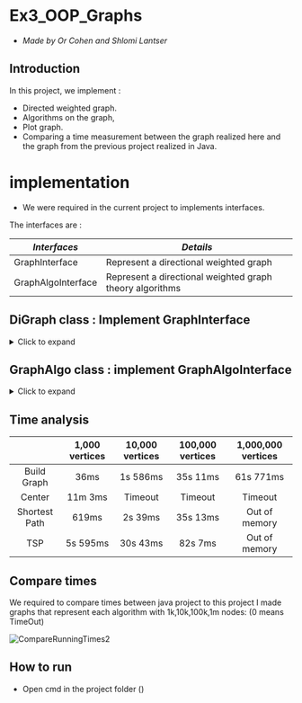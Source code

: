 # Ex3_OOP_Graphs
* *Made by Or Cohen and Shlomi Lantser*

## Introduction

  In this project, we implement :
   - Directed weighted graph.
   - Algorithms on the graph,
   - Plot graph.
   - Comparing a time measurement between the graph realized here and the graph from the     previous project realized in Java.


# implementation


* We were required in the current project to implements interfaces.

The interfaces are :

| *Interfaces* | *Details* | 
|--------------|-----------|
|GraphInterface|Represent a directional weighted graph|
|GraphAlgoInterface|Represent a directional weighted graph theory algorithms|

## DiGraph class : Implement GraphInterface
<details>
  <summary>Click to expand</summary>
 
  
   ##### Each DiGraph contains two fields:
   - Nodes :
     - Key - Contain vertex id
     - Value - Contain a list of 2 variables: 
       - Tuple - Position in space (x,y,z)
       - Int - A variable to to use in algorithms (tag)
   - Edges :
     - Key - Contain tuple (src,dest) that represet directed edge.
     - Value - Contain weight (float)
  
  
  
| *Methods* | *Details* | *Time complexity* |
|--------------------|-----------|--------|
| `v_size()`    |Returns the number of vertices in this graph|O(1)|
| `e_size()` | Returns the number of edges in this graph |O(1)|
| `get_all_v()` | Returns a dictionary of all the nodes in the Graph, each node is represented using a pair(node_id, node_data)|O(\|V\|) : \|V\| = num of nodes|
| `all_in_edges_of_node(id1: int)`   | Returns a dictionary of all the nodes connected to (into) id1 ,each node is represented using a pair (other_node_id, weight)|O(k) : k = num of in edges of given id|
| `all_out_edges_of_node(id1: int)`  | Returns a dictionary of all the nodes connected from id1 , each node is represented using a pair (other_node_id, weight)|O(k) : k = num of out edges of given id|
| ` get_mc() ` | Returns the current version of this graph , on every change in the graph state - the MC should be increased|O(1)|
| `add_edge(id1: int, id2: int, weight: float)`  | Returns true if the edge was added successfully or just updated weight of curr edge given, else return false|O(1)|
| `add_node(node_id: int, pos: tuple = None)`| Returns true if the node was add successfully else return false if the node id already exists|O(1)|
| `remove_node(node_id: int)`| Returns true if the node was successfully removed and all edges were inside and outside this node were also deleted , otherwise return false|O(k) : k = all out and in edges of given node id|
| ` remove_edge(node_id1: int , node_id2: int) `| Returns true if the edge was successfully removed , otherwise false returns|O(1)|
 
  
</details>

## GraphAlgo class : implement GraphAlgoInterface
<details>
  <summary>Click to expand</summary><br/>
  
  This class represents a directed (positive) weighted Graph and implement Theory Algorithms including: init, shortedPath , center , tsp and save&load with JSON file.

  
 ##### Each GraphAlgo contain DiGraph
  
| *Methods* | *Details* | *Time complexity* |
|--------------------|-----------|--------|
|`get_graph()`| Return the directed weighted graph on which the algorithms work on|O(1)|
|`load_from_json`|Return true if load successfuly else false | O(\|V\| + \|E\|) \|V\|=Vertices  \|E\|=Edges|
|`save_from_json`|Return true if save successfuly else false | O(\|V\| + \|E\|) \|V\|=Vertices  \|E\|=Edges|
|`shortest_path(id1: int, id2: int)`|Return (float,list) ,float- represent weight of path, list- represent shorest path between id1 to id2| O(\|V\| + \|E\|*Log\|V\|) \|V\|=Vertices  \|E\|=Edges| 
|`TSP(node_lst: list[int])`|Return (list[int],float) ,list[int] - represent path between all cities, float - represent weight of path |Worst case if the number of edges is \|V\|^2 -> O(V^4)|
|`centerPoint()`|Return (int,float) ,int - node id of the center ,float - Lowest of all maximum distances|O(\|V\|^2 + \|V\|*\|E\|*Log\|V\|) \|V\|=Vertices  \|E\|=Edges|
  
  
### Algorithm explanation
  
  ```shortestPath(id1: int,id2: int)```
  <details>
  <summary>Explanation</summary>
   
   Checks what is the shortest path distance between given id1,id2∈V , This algorithm used Dijkstra.  
    
   Dijkstra check what is the lower weight path to get from u to v.
   
   In this program i implemented dijkstra with priority queue , which decrease the time complexity.
    
  - What is it actually does?  
    
    1. Set the "id1" node weight 0.
    2. Start to explore his neighbors.
    3. Therefore, we will see if the weight of the neighbor is greater than the weight of this vertex and the weight of the tip that connects them.
If so we will change the weight of the neighbor at the vertex weight + the weight of the edge.

    4. Once we come across a neighbour who is also our destination , we will update his weight if necessary and return the weight of the neighbor who is also the destination.
    5. If the weight isnt -1 it means that there is a path between given source and destination.
   
    ![Dijkstra](https://user-images.githubusercontent.com/92351152/145614084-391100ad-325b-4cec-951d-19c9a81dc01e.gif)
    
   This algorithm also return the shorest path between id1 to id2 - as an oredered List of nodes :id1 -> v1 -> v2 -> ... -> id2.
    
   Time complexity = O(|V|+|E|*Log|V|) -> |V| = size of vertexes , |E| = size of edges.
    
</details>
  
  ```centerPoint()```
  
 <details>
 <summary>Explanation</summary>
      
   The method basically takes vertex 'u' and checks its distance from each vertex 'v' belonging to V
      
   and saves the maximum distance from vertex 'u' to 'v' in a data format.
      
   This operation is performed on any vertex 'u' belonging to V.
      
   Finally we will select the minimum of all maximum distances and also the node id to return it.
      
    Time Complexity : O(|V|^4)   |V| - vertexes. (At the worst case if |E|=|V|^2)
      
</details>
  
  ```TSP(node_lst: list[int])```
  
  <details>
  <summary>Explanation</summary>
  
  The TSP algorithm used to look for the shortest path between all given cities and return the path and his weight.
    
  The algorithm searches all the paths between u,v ∈ node_lst .
    
  If all the nodes in node_lst contain in one of the paths and his weight is the minimized then the algorithm returns it .
    
  Else ,  all the ‘mergePaths’ go to helper algorithm that merge the good paths and returns the one with the minimized weight and.

      
      
  Time Complexity : O(|V|^4)   |V| - vertexes. (At the worst case if |E|=|V|^2)
      
  </details>
 </details> 

## Time analysis


|                        | 1,000 vertices | 10,000 vertices | 100,000 vertices | 1,000,000 vertices |
|:----------------------:|:--------------:|:---------------:|:----------------:|:------------------:|
|       Build Graph      |      36ms      |      1s 586ms   |     35s 11ms    |      61s 771ms     |
|         Center         |     11m 3ms    |     Timeout     |      Timeout     |       Timeout      |
|      Shortest Path     |      619ms     |     2s 39ms     |     35s 13ms      |    Out of memory  |
|           TSP          |      5s 595ms  |     30s 43ms   |     82s 7ms    |    Out of memory   |


## Compare times

We required to compare times between java project to this project
I made graphs that represent each algorithm with 1k,10k,100k,1m nodes:
(0 means TimeOut)</br>

![CompareRunningTimes2](https://user-images.githubusercontent.com/92351152/147502207-0d2bd310-a1a3-4442-82b2-b1f25ee36c07.jpg)


## How to run

- Open cmd in the project folder ()
